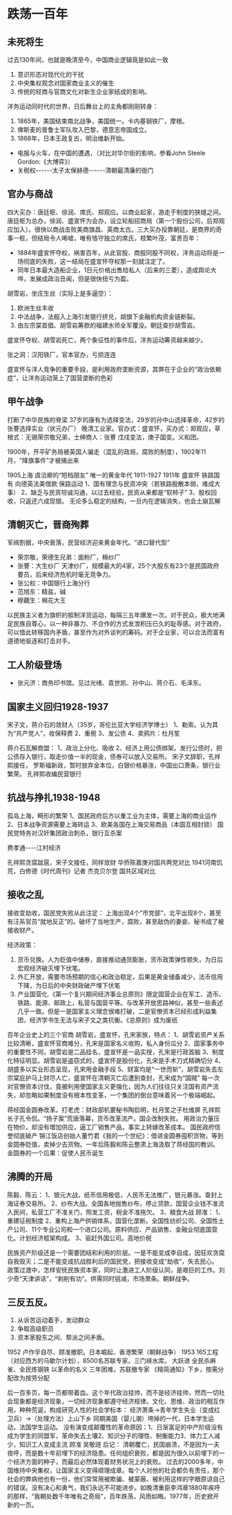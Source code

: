 # 跌荡一百年

## 未死将生
过去130年间，也就是晚清至今，中国商业逻辑竟是如此一致
1. 意识形态对现代化的干扰
2. 中央集权观念对国家商业主义的催生
3. 传统的轻商与官商文化对新生企业家结成的影响。

洋务运动同时代的世界，日后舞台上的主角都刚刚转身：
1. 1865年，美国结束南北战争，美国统一。卡内基钢铁厂，摩根。
2. 俾斯麦的普鲁士军队攻入巴黎，德意志帝国成立。
3. 1868年，日本王政复古，明治维新开始。


- 电报与火车，在中国的遭遇，（对比对华尔街的影响，参看John Steele Gordon:《大博弈》）
- 关税权------太子太保赫德------清朝最清廉的衙门

## 官办与商战
四大买办：唐廷枢、徐润、席氏、郑观应。以商业起家，游走于制度的狭缝之间。
唐廷枢为总办，徐润、盛宣怀为会办，设立轮船招商局（第一个股份公司，后郑观应加入）。很快以商战击败美商旗昌、英商太古。三大买办投靠朝廷，是商界的奇事一桩，但结局令人唏嘘，唯有恪守独立的席氏，枝繁叶茂，富贵百年：

- 1884年盛宣怀夺权，祸害百年，从此官股、商股同股不同权，洋务运动将是一场彻底的失败，这一结局在盛宣怀夺权那一刻就注定了。
- 同年日本最大造船企业，1日元价格出售给私人（后来的三菱），造成舆论大哗，发展成政治丑闻，但是很快扭亏为盈。

胡雪岩，坐庄生丝（实际上是多逼空）：
1. 欧洲生丝丰收
2. 中法战争，法舰入上海引发银行挤兑，胡旗下金融机构资金链断裂。
3. 由左宗棠首倡、胡雪岩筹款的福建水师全军覆没。朝廷查抄胡雪岩。

盛宣怀夺权、胡雪岩死亡，两个象征性的事件后，洋务运动筹资越来越少。


张之洞：汉阳铁厂，官本官办，亏损连连

盛宣怀与洋人竞争的重要手段，是利用政府垄断资源，其弊在于企业的“政治依赖症”，让洋务运动笼上了国营垄断的色彩

## 甲午战争
打断了中华民族的脊梁
37岁的康有为选择变法，29岁的孙中山选择革命，42岁的张謇选择实业（状元办厂）
晚清工业家。官办式：盛宣怀，买办式：郑观应，草根式：无锡荣宗敬兄弟，士绅商人：张謇
戊戌变法，庚子国变。义和团。

1900年，开平矿务局被英国人骗走（混乱的政局，腐败的制度），1902年11月，“降旗事件”才被捅出来

1905上海 虞洽卿的“短档朋友”
唯一的黄金年代 1911-1927
1911年 盛宣怀 铁路国有 向德英法美借款  保路运动
1、国有理念与民资冲突（若铁路股散本弱，难成大事）
2、缺乏与民资坦诚沟通，以过去经验，民资从来都是“软柿子”
3、股权回收，只返还六成现银。
无论多么稳定的结构，一旦内在逻辑消失，也会土崩瓦解

## 清朝灭亡，晋商殉葬
军阀割据，中央衰落，民营经济迎来黄金年代。“进口替代型”
- 荣宗敬，荣德生兄弟：面粉厂，棉纱厂
- 张謇：大生纱厂
天津纱厂，规模最大的4家，25个大股东有23个是民国政府要员，后来经济危机时毫无竞争力。
- 张公权：中国银行上海分行
- 范旭东：精盐，碱
- 穆藕生：棉花大王

以民族主义者为旗帜的抵制洋货运动，每隔三五年爆发一次。对于民众，极大地满足民族自尊心，以一种非暴力、不合作的方式发泄积压已久的耻辱感。对于政府，可以借此转移国内矛盾，甚至作为对外谈判的筹码。对于企业家，可以合法而富有道德地驱逐和打击对手。

## 工人阶级登场

- 张元济：商务印书馆。见过光绪、袁世凯、孙中山、蒋介石、毛泽东。

## 国家主义回归1928-1937
宋子文，蒋介石的敛财人（35岁，哥伦比亚大学经济学博士）
1、勒索。认为其为“共产党人”，收保释费
2、重税
3、发公债
4、卖鸦片：杜月笙

蒋介石瓦解商盟：
1、政治上分化、吸收
2、经济上用公债绑架。发行公债时，把公债存入银行，取走价值一半的现金，债券可以放入交易所。
宋子文辞职，孔祥熙接任，
罗斯福新政，暂时放弃金本位，白银价格暴涨，中国出口萧条，银行业繁荣。
孔祥熙收编民营银行

## 抗战与挣扎1938-1948
孤岛上海，畸形的繁荣
1、国民政府后方以重工业为主体，需要上海的商业运作
2、日本战争资源需要上海转运
3、欧美各国在上海交易商品（本国互相封锁）
国民党特务对汉奸集团政治刺杀，银行互杀案

费孝通----江村经济


孔祥熙贪腐跋扈，宋子文接任，同样敛财
华侨陈嘉庚对国共两党对比
1941河南饥荒，白修德《时代周刊》记者
杰克贝尔登 国共区域对比

## 接收之乱
接收变劫收，国民党失败从此注定：
上海出现4个“市党部”，北平出现8个，甚至有汪系官员“就地反正”的。破坏了当地生产，腐败，甚至敌伪的妻妾、秘书成了被接收财产。

经济政策：
1. 货币兑换。人为贬值中储券，直接推动通货膨胀，货币政策弹性顿失，为日后宏观经济破灭埋下伏笔。
2. 外汇开放，需要市场预期的信心和政治稳定，后果是黄金储备减少，法币信用下降，为日后的中央财政破产埋下伏笔
3. 产业国营化.《第一个复兴期间经济事业总原则》限定国营企业在军工、造币、铁路、能源、邮政上，私营与国营平等。与改革开放思路神似，甚至一些表述几乎一致。但是一是国家主义理念很难打破，二是官僚资本已经形成利益集团，经济学书生无法与宋子文之类抗衡。《总原则》成为废纸

百年企业史上的三个官商
胡雪岩，盛宣怀，孔宋家族，特点：
1、胡雪岩资产关系比较清晰，盛宣怀官商难分，孔宋是国家名义收购，私人身份瓜分
2、国家事务中的重要性不同，胡雪岩是二品挂名，盛宣怀是一品实授，孔宋是行政首脑
3、制度化特征明显。胡雪岩是盗窃式的，盛宣怀是股份化，孔宋是手术刀式精确切分
4、胡盛多以实业形态呈现，孔宋用金融手段
5、财富均是“一世而斩”，胡雪岩失去左宗棠庇护马上财尽人亡，盛宣怀在清朝灭亡后遭到查封，孔宋成为“国贼”
每一次对官僚资本讨伐，竟被利用使国家主义更强化，因为人们往往只关注国有资产流失，却忽略如果制度没有根本性变革，一个集团的倒台意味着另一个极端崛起。

蒋经国金圆券改革。打老虎：财政部机要秘书陶启明，杜月笙之子杜维屏
孔祥熙长子孔令侃。“扬子案”荒唐落幕，货币改革流产。国企改制失败。
用政治力量压在物价，却没有增加供应，逼工厂销售产品，事实上转嫁改革成本。
国民政府信誉彻底破产
锦江饭店创始人董竹君《我的一个世纪》：借进金圆券囤积货物，等到金圆券贬值，卖掉少去货物。一年后陈毅和陈云整肃上海汲取了蒋经国的教训。
金圆券的一个后果：促使人民币诞生

## 沸腾的开局
陈毅、陈云：
1、银元大战，纸币信用极低，人民币无法推广，银元暴涨。查封上海证券交易所。
2、纱布大战。全国各地抛售纱布，停止贷款，国营企业钱不准流入民间，私营工厂不准关门，照发工资，税金不准拖欠。
3、粮食大战
顾准：
1、重建征税制度
2、重构上海产供销体系，国营化垄断。全国性纺织公司、全国性土产公司、11个专业公司和一个进口公司。原料供应、产品销售、金融业彻底国营化。计划经济框架构成。
3、驱赶外国公司。高地价税

民族资产阶级还是一个需要团结和利用的阶层。一是不能变成李自成，因狂欢贪腐自我毁灭；二是不能变成抗战胜利后的国民党，把接收变成“劫收”，失去民心。
政策过渡中，怎样安抚民族资本家，同时让激进工人阶级认同，是艰巨的工作。刘少奇“天津讲话”，“剥削有功”。供需同时锐减，市场萧条。朝鲜战争。

## 三反五反。

1. 从诉苦运动着手，发动群众
2. 争取高级职员
3. 资本家股东之间、帮派之间矛盾。

1952 卢作孚自尽、顾准撤职。日本崛起、香港繁荣（朝鲜战争）
1953 165工程（对应西方的马歇尔计划），8500名苏联专家。三门峡水库。
大跃进 全民杀麻雀、全民炼钢铁
以革命的名义
三年困难，苏联撤专家
《精简通知》下乡，按需分配改为按劳分配

后一百多页，每一页都带着血。这个年代政治挂帅，而不是经济挂帅，然而一切社会现象都是经济现象，一切经济现象都遵守经济规律。文化、思维、政治的相互作用，种种荒诞，构成研究人性的社会学标本：
经济萧条→青年学生失业（变成红卫兵）→（处理方法）上山下乡
同期美国（婴儿潮）垮掉的一代，日本学生运动，法国学生运动。
没有演变成颠覆性的革命原因：1、日渐富足的中产阶级没有成为学生的同盟军，革命失去土壤2、知识分子的理性、制衡能力3、体力工人减少，知识工人变成主流
顾准 吴敬琏
后记：
清朝覆亡，民国崩溃，不是因为一夫夜呼，而是数十年前埋下的经济隐患。任何组织衰败，都是因为很久以前埋下的一个经济方面的种子，而最后必然体现着财务状况上的衰败。
过去的2000多年，中国维持中央集权，让国家主义变得顺理成章。每个人对他的社会都负有责任，那个社会的弊病他也有一份，他们常常用被欺骗、被蒙蔽、被利用这样的字眼原谅自己的错误。没有决心和勇气，我们永远不可能进步。如晚清重臣李鸿章1880年疾呼的那样，“我朝处数千年唯有之奇局”，百年跌荡，风雨如晦。1977年，历史掀开新的一页。
